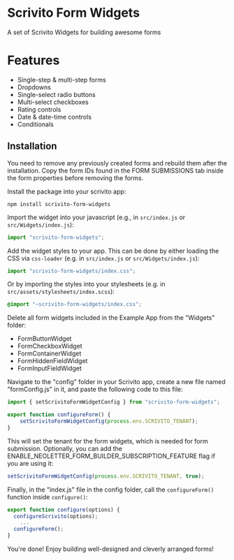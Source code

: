 # Scrivito Form Widgets

A set of Scrivito Widgets for building awesome forms

# Features
- Single-step & multi-step forms
- Dropdowns
- Single-select radio buttons
- Multi-select checkboxes
- Rating controls
- Date & date-time controls
- Conditionals

## Installation

You need to remove any previously created forms and rebuild them after the installation. Copy the form IDs found in the FORM SUBMISSIONS tab inside the form properties before removing the forms.

Install the package into your scrivito app:

```shell
npm install scrivito-form-widgets
```

Import the widget into your javascript (e.g., in `src/index.js` or `src/Widgets/index.js`):

```js
import "scrivito-form-widgets";
```

Add the widget styles to your app. 
This can be done by either loading the CSS via `css-loader` (e.g. in `src/index.js` or `src/Widgets/index.js`):

```js
import "scrivito-form-widgets/index.css";
```

 Or by importing the styles into your stylesheets (e.g. in `src/assets/stylesheets/index.scss`):

```scss
@import "~scrivito-form-widgets/index.css";
```

Delete all form widgets included in the Example App from the "Widgets" folder:
- FormButtonWidget
- FormCheckboxWidget
- FormContainerWidget
- FormHiddenFieldWidget
- FormInputFieldWidget

Navigate to the "config" folder in your Scrivito app, create a new file named "formConfig.js" in it, and paste the following code to this file:
```js
import { setScrivitoFormWidgetConfig } from "scrivito-form-widgets";

export function configureForm() {
    setScrivitoFormWidgetConfig(process.env.SCRIVITO_TENANT);
}
```
This will set the tenant for the form widgets, which is needed for form submission. Optionally, you can add the ENABLE_NEOLETTER_FORM_BUILDER_SUBSCRIPTION_FEATURE flag if you are using it:
```js
setScrivitoFormWidgetConfig(process.env.SCRIVITO_TENANT, true);
 ```

Finally, in the "index.js" file in the config folder, call the `configureForm()` function inside `configure()`:
```js
export function configure(options) {
  configureScrivito(options);
    ...
  configureForm();
}
```
You're done! Enjoy building well-designed and cleverly arranged forms!